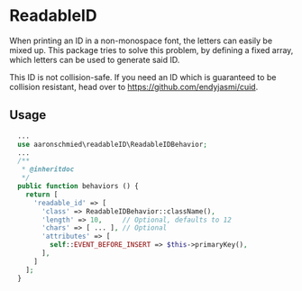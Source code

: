 # ReadableID

When printing an ID in a non-monospace font, the letters can easily be mixed up. This package
tries to solve this problem, by defining a fixed array, which letters can be used to generate
said ID.

This ID is not collision-safe. If you need an ID which is guaranteed to be collision resistant, head over to https://github.com/endyjasmi/cuid.

## Usage

``` php
  ...
  use aaronschmied\readableID\ReadableIDBehavior;
  ...
  /**
   * @inheritdoc
   */
  public function behaviors () {
    return [
      'readable_id' => [
        'class' => ReadableIDBehavior::className(),
        'length' => 10,     // Optional, defaults to 12
        'chars' => [ ... ], // Optional
        'attributes' => [
          self::EVENT_BEFORE_INSERT => $this->primaryKey(),
        ],
      ]
    ];
  }


```
